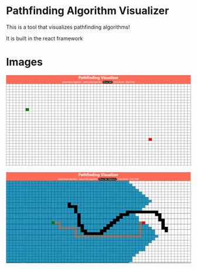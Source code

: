 # Pathfinding Algorithm Visualizer
This is a tool that visualizes pathfinding algorithms!

It is built in the react framework

# Images
![blank](https://github.com/McKayMower/pathfinding-algorithm-visualizer/blob/master/img/blank.png)

![Dijkstra's](https://github.com/McKayMower/pathfinding-algorithm-visualizer/blob/master/img/Dijkstras.png)
